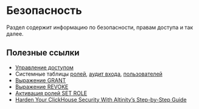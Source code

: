 # Безопасность

Раздел содержит информацию по безопасности, правам доступа и так далее.

## Полезные ссылки

* [Управление доступом](https://clickhouse.com/docs/ru/operations/access-rights/)
* Системные таблицы [ролей](https://clickhouse.com/docs/ru/operations/system-tables/roles/), [аудит входа](https://clickhouse.com/docs/ru/operations/system-tables/session_log/), [пользователей](https://clickhouse.com/docs/ru/operations/system-tables/users/)
* [Выражение GRANT](https://clickhouse.com/docs/ru/sql-reference/statements/grant/)
* [Выражение REVOKE](https://clickhouse.com/docs/ru/sql-reference/statements/revoke/)
* [Активация ролей SET ROLE](https://clickhouse.com/docs/ru/sql-reference/statements/set-role/)
* [Harden Your ClickHouse Security With Altinity’s Step-by-Step Guide](https://altinity.com/blog/harden-your-clickhouse-security-with-altinitys-step-by-step-guide)